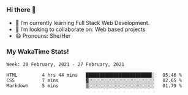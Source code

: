 ### Hi there 👋

- 🌱 I’m currently learning Full Stack Web Development.
- 👯 I’m looking to collaborate on: Web based projects
- 😄 Pronouns: She/Her

### My WakaTime Stats!

<!--START_SECTION:waka-->
```text
Week: 20 February, 2021 - 27 February, 2021

HTML         4 hrs 44 mins   ████████████████████████░   95.46 % 
CSS          7 mins          ▓░░░░░░░░░░░░░░░░░░░░░░░░   02.65 % 
Markdown     5 mins          ▒░░░░░░░░░░░░░░░░░░░░░░░░   01.79 % 
```
<!--END_SECTION:waka-->
